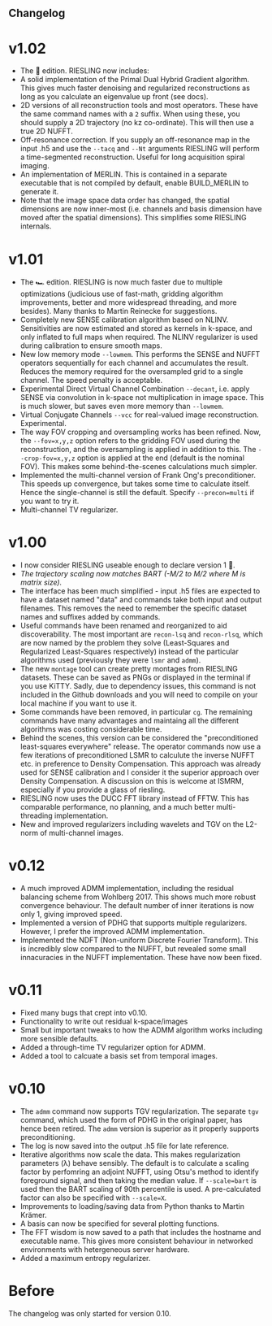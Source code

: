 ## Changelog

# v1.02

- The 🫨 edition. RIESLING now includes:
- A solid implementation of the Primal Dual Hybrid Gradient algorithm. This gives much faster denoising and regularized reconstructions as long as you calculate an eigenvalue up front (see docs).
- 2D versions of all reconstruction tools and most operators. These have the same command names with a `2` suffix. When using these, you should supply a 2D trajectory (no kz co-ordinate). This will then use a true 2D NUFFT.
- Off-resonance correction. If you supply an off-resonance map in the input .h5 and use the `--tacq` and `--Nt` arguments RIESLING will perform a time-segmented reconstruction. Useful for long acquisition spiral imaging.
- An implementation of MERLIN. This is contained in a separate executable that is not compiled by default, enable BUILD_MERLIN to generate it.
- Note that the image space data order has changed, the spatial dimensions are now inner-most (i.e. channels and basis dimension have moved after the spatial dimensions). This simplifies some RIESLING internals.

# v1.01

- The 🏎️ edition. RIESLING is now much faster due to multiple optimizations (judicious use of fast-math, gridding algorithm improvements, better and more widespread threading, and more besides). Many thanks to Martin Reinecke for suggestions.
- Completely new SENSE calibration algorithm based on NLINV. Sensitivities are now estimated and stored as kernels in k-space, and only inflated to full maps when required. The NLINV regularizer is used during calibration to ensure smooth maps.
- New low memory mode `--lowmem`. This performs the SENSE and NUFFT operators sequentially for each channel and accumulates the result. Reduces the memory required for the oversampled grid to a single channel. The speed penalty is acceptable.
- Experimental Direct Virtual Channel Combination `--decant`, i.e. apply SENSE via convolution in k-space not multiplication in image space. This is much slower, but saves even more memory than `--lowmem`.
- Virtual Conjugate Channels `--vcc` for real-valued image reconstruction. Experimental.
- The way FOV cropping and oversampling works has been refined. Now, the `--fov=x,y,z` option refers to the gridding FOV used during the reconstruction, and the oversampling is applied in addition to this. The `--crop-fov=x,y,z` option is applied at the end (default is the nominal FOV). This makes some behind-the-scenes calculations much simpler.
- Implemented the multi-channel version of Frank Ong's preconditioner. This speeds up convergence, but takes some time to calculate itself. Hence the single-channel is still the default. Specify `--precon=multi` if you want to try it.
- Multi-channel TV regularizer.

# v1.00

- I now consider RIESLING useable enough to declare version 1 🥂.
- _The trajectory scaling now matches BART (-M/2 to M/2 where M is matrix size)._
- The interface has been much simplified - input .h5 files are expected to have a dataset named "data" and commands take both input and output filenames. This removes the need to remember the specific dataset names and suffixes added by commands.
- Useful commands have been renamed and reorganized to aid discoverability. The most important are `recon-lsq` and `recon-rlsq`, which are now named by the problem they solve (Least-Squares and Regularized Least-Squares respectively) instead of the particular algorithms used (previously they were `lsmr` and `admm`).
- The new `montage` tool can create pretty montages from RIESLING datasets. These can be saved as PNGs or displayed in the terminal if you use KiTTY. Sadly, due to dependency issues, this command is not included in the Github downloads and you will need to compile on your local machine if you want to use it.
- Some commands have been removed, in particular `cg`. The remaining commands have many advantages and maintaing all the different algorithms was costing considerable time.
- Behind the scenes, this version can be considered the "preconditioned least-squares everywhere" release. The operator commands now use a few iterations of preconditioned LSMR to calculute the inverse NUFFT etc. in preference to Density Compensation. This approach was already used for SENSE calibration and I consider it the superior approach over Density Compensation. A discussion on this is welcome at ISMRM, especially if you provide a glass of riesling.
- RIESLING now uses the DUCC FFT library instead of FFTW. This has comparable performance, no planning, and a much better multi-threading implementation.
- New and improved regularizers including wavelets and TGV on the L2-norm of multi-channel images.

# v0.12

- A much improved ADMM implementation, including the residual balancing scheme from Wohlberg 2017. This shows much more robust convergence behaviour. The default number of inner iterations is now only 1, giving improved speed.
- Implemented a version of PDHG that supports multiple regularizers. However, I prefer the improved ADMM implementation.
- Implemented the NDFT (Non-uniform Discrete Fourier Transform). This is incredibly slow compared to the NUFFT, but revealed some small innacuracies in the NUFFT implementation. These have now been fixed.

# v0.11

- Fixed many bugs that crept into v0.10.
- Functionality to write out residual k-space/images
- Small but important tweaks to how the ADMM algorithm works including more sensible defaults.
- Added a through-time TV regularizer option for ADMM.
- Added a tool to calcuate a basis set from temporal images.

# v0.10

- The `admm` command now supports TGV regularization. The separate `tgv` command, which used the form of PDHG in the original paper, has hence been retired. The `admm` version is superior as it properly supports preconditioning.
- The log is now saved into the output .h5 file for late reference.
- Iterative algorithms now scale the data. This makes regularization parameters (λ) behave sensibly. The default is to calculate a scaling factor by perfomring an adjoint NUFFT, using Otsu's method to identify foreground signal, and then taking the median value. If `--scale=bart` is used then the BART scaling of 90th percentile is used. A pre-calculated factor can also be specified with `--scale=X`.
- Improvements to loading/saving data from Python thanks to Martin Krämer.
- A basis can now be specified for several plotting functions.
- The FFT wisdom is now saved to a path that includes the hostname and executable name. This gives more consistent behaviour in networked environments with hetergeneous server hardware.
- Added a maximum entropy regularizer.

# Before

The changelog was only started for version 0.10.